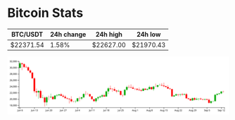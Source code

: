 # Bitcoin Stats

BTC/USDT|24h change|24h high|24h low|
|---|---|---|---|
|$22371.54|1.58%|$22627.00|$21970.43|

<img src="./chart.svg">
